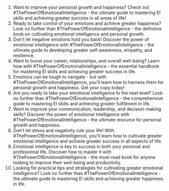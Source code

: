 1. Want to improve your personal growth and happiness? Check out #ThePowerOfEmotionalIntelligence - the ultimate guide to mastering EI skills and achieving greater success in all areas of life!
2. Ready to take control of your emotions and achieve greater happiness? Look no further than #ThePowerOfEmotionalIntelligence - the definitive book on cultivating emotional intelligence and personal growth.
3. Don't let negative emotions hold you back! Discover the power of emotional intelligence with #ThePowerOfEmotionalIntelligence - the ultimate guide to developing greater self-awareness, empathy, and resilience.
4. Want to boost your career, relationships, and overall well-being? Learn how with #ThePowerOfEmotionalIntelligence - the essential handbook for mastering EI skills and achieving greater success in life.
5. Emotions can be tough to navigate - but with #ThePowerOfEmotionalIntelligence, you'll learn how to harness them for personal growth and happiness. Get your copy today!
6. Are you ready to take your emotional intelligence to the next level? Look no further than #ThePowerOfEmotionalIntelligence - the comprehensive guide to mastering EI skills and achieving greater fulfillment in life.
7. Want to improve your communication, leadership, and decision-making skills? Discover the power of emotional intelligence with #ThePowerOfEmotionalIntelligence - the ultimate resource for personal growth and happiness.
8. Don't let stress and negativity rule your life! With #ThePowerOfEmotionalIntelligence, you'll learn how to cultivate greater emotional intelligence and achieve greater success in all aspects of life.
9. Emotional intelligence is key to success in both your personal and professional life. Discover how to master it with #ThePowerOfEmotionalIntelligence - the must-read book for anyone looking to improve their well-being and productivity.
10. Looking for practical tips and strategies for cultivating greater emotional intelligence? Look no further than #ThePowerOfEmotionalIntelligence - the ultimate guide to mastering EI skills and achieving greater happiness in life.
